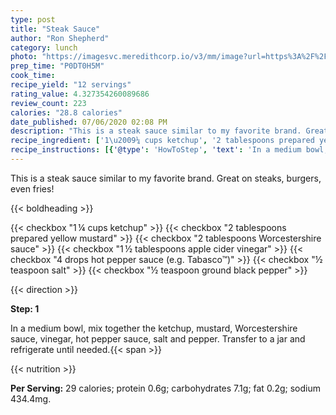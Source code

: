 ```yaml
---
type: post
title: "Steak Sauce"
author: "Ron Shepherd"
category: lunch
photo: "https://imagesvc.meredithcorp.io/v3/mm/image?url=https%3A%2F%2Fimages.media-allrecipes.com%2Fuserphotos%2F670751.jpg"
prep_time: "P0DT0H5M"
cook_time: 
recipe_yield: "12 servings"
rating_value: 4.327354260089686
review_count: 223
calories: "28.8 calories"
date_published: 07/06/2020 02:08 PM
description: "This is a steak sauce similar to my favorite brand. Great on steaks, burgers, even fries!"
recipe_ingredient: ['1\u2009¼ cups ketchup', '2 tablespoons prepared yellow mustard', '2 tablespoons Worcestershire sauce', '1\u2009½ tablespoons apple cider vinegar', '4 drops hot pepper sauce (e.g. Tabasco™)', '½ teaspoon salt', '½ teaspoon ground black pepper']
recipe_instructions: [{'@type': 'HowToStep', 'text': 'In a medium bowl, mix together the ketchup, mustard, Worcestershire sauce, vinegar, hot pepper sauce, salt and pepper. Transfer to a jar and refrigerate until needed.\n'}]
---
```


This is a steak sauce similar to my favorite brand. Great on steaks, burgers, even fries! 

{{< boldheading >}}

{{< checkbox "1 ¼ cups ketchup" >}}
{{< checkbox "2 tablespoons prepared yellow mustard" >}}
{{< checkbox "2 tablespoons Worcestershire sauce" >}}
{{< checkbox "1 ½ tablespoons apple cider vinegar" >}}
{{< checkbox "4 drops hot pepper sauce (e.g. Tabasco™)" >}}
{{< checkbox "½ teaspoon salt" >}}
{{< checkbox "½ teaspoon ground black pepper" >}}


{{< direction >}}

**Step: 1**

In a medium bowl, mix together the ketchup, mustard, Worcestershire sauce, vinegar, hot pepper sauce, salt and pepper. Transfer to a jar and refrigerate until needed.{{< span >}}

{{< nutrition >}}

**Per Serving:** 29 calories; protein 0.6g; carbohydrates 7.1g; fat 0.2g; sodium 434.4mg.